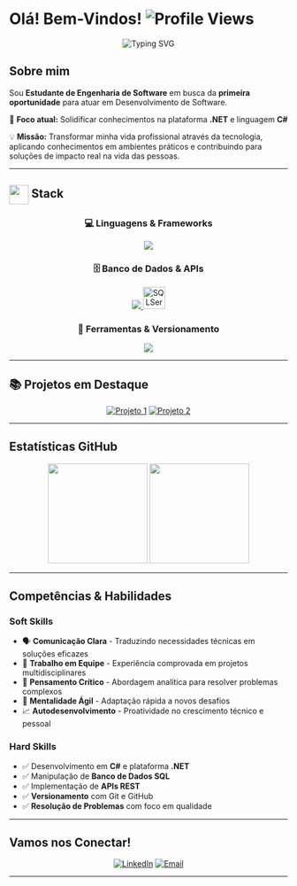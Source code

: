 #  Olá! Bem-Vindos! ![Profile Views](https://komarev.com/ghpvc/?username=zosein&color=36BCF7&style=flat-square&label=Visitantes)

<div align="center">

  
  ![Typing SVG](https://readme-typing-svg.herokuapp.com?font=Fira+Code&pause=1000&color=3333FF&center=true&vCenter=true&width=435&lines=Estudante+de+Engenharia+de+Software;Desenvolvedor+.NET+%7C+C%23;)
  
</div>

##  Sobre mim

Sou **Estudante de Engenharia de Software** em busca da **primeira oportunidade** para atuar em Desenvolvimento de Software.

🎯 **Foco atual:** Solidificar conhecimentos na plataforma **.NET** e linguagem **C#**

💡 **Missão:** Transformar minha vida profissional através da tecnologia, aplicando conhecimentos em ambientes práticos e contribuindo para soluções de impacto real na vida das pessoas.

---

## <img align="center" src="https://media4.giphy.com/media/v1.Y2lkPTc5MGI3NjExa2d6YXV2Y3V5aW0yb2JkYmo3cjR2ODB1em1pa2M1ajd5bWs0ODlnNSZlcD12MV9pbnRlcm5hbF9naWZfYnlfaWQmY3Q9cw/lr1QZ7prMwwkqSSVLa/giphy.gif" width ="35"/> Stack

<div align="center">

### 💻 Linguagens & Frameworks
<div>
  <a href="https://skillicons.dev">
    <img src="https://skillicons.dev/icons?i=cs,dotnet" />
  </a>
</div>

### 🗄️ Banco de Dados & APIs
<div>
  <a href="https://skillicons.dev">
    <img src="https://skillicons.dev/icons?i=mysql,postgres,mongodb,postman" />
    <img title="SQLServer" src="https://github.com/user-attachments/assets/b4c60bd6-5a64-4e5a-b263-104aeda77a99" alt="SQLServer" width="40">
  </a>
</div>

  


### 🔧 Ferramentas & Versionamento

<div>
  <a href="https://skillicons.dev">
    <img src="https://skillicons.dev/icons?i=visualstudio,vscode,rider,git,github" />
  </a>
</div>

</div>

---

## 📚 Projetos em Destaque

<div align="center">

[![Projeto 1](https://github-readme-stats.vercel.app/api/pin/?username=zosein&repo=ContabiliHub-API&theme=tokyonight)](https://github.com/zosein/ContabiliHub-API)
[![Projeto 2](https://github-readme-stats.vercel.app/api/pin/?username=zosein&repo=lumibook-prototipo&theme=tokyonight)](https://github.com/zosein/lumibook-prototipo)

</div>

---

##  Estatísticas GitHub

<div align="center">
  <img height="180em" src="https://github-readme-stats.vercel.app/api?username=zosein&show_icons=true&theme=tokyonight&include_all_commits=true&count_private=true"/>
  <img height="180em" src="https://github-readme-stats.vercel.app/api/top-langs/?username=zosein&layout=compact&langs_count=7&theme=tokyonight"/>
</div>

---

##  Competências & Habilidades

###  **Soft Skills**
- 🗣️ **Comunicação Clara** - Traduzindo necessidades técnicas em soluções eficazes
- 👥 **Trabalho em Equipe** - Experiência comprovada em projetos multidisciplinares
- 🧠 **Pensamento Crítico** - Abordagem analítica para resolver problemas complexos
- 🚀 **Mentalidade Ágil** - Adaptação rápida a novos desafios
- 📈 **Autodesenvolvimento** - Proatividade no crescimento técnico e pessoal

###  **Hard Skills**
- ✅ Desenvolvimento em **C#** e plataforma **.NET**
- ✅ Manipulação de **Banco de Dados SQL**
- ✅ Implementação de **APIs REST**
- ✅ **Versionamento** com Git e GitHub
- ✅ **Resolução de Problemas** com foco em qualidade


---

##  Vamos nos Conectar!

<div align="center">

[![LinkedIn](https://img.shields.io/badge/LinkedIn-0077B5?style=for-the-badge&logo=linkedin&logoColor=white)](https://linkedin.com/in/italoanc)
[![Email](https://img.shields.io/badge/Email-D14836?style=for-the-badge&logo=gmail&logoColor=white)](mailto:italoledz@gmail.com)


</div>

---
